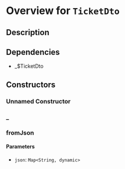 # Overview for `TicketDto`

## Description



## Dependencies

- _$TicketDto

## Constructors

### Unnamed Constructor


### _


### fromJson


#### Parameters

- `json`: `Map<String, dynamic>`
